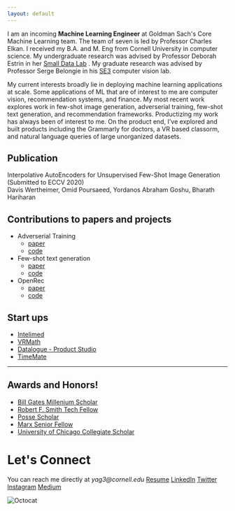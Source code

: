 ```yaml
---
layout: default
---
```


I am an incoming **Machine Learning Engineer** at Goldman Sach's Core Machine Learning team. The team of seven is led by Professor Charles Elkan. I received my B.A. and M. Eng from Cornell University in computer science. My undergraduate research was advised by Professor Deborah Estrin in her [Small Data Lab](https://smalldata.io/) . My graduate research was advised by Professor Serge Belongie in his [SE3](https://vision.cornell.edu/se3/people/serge-belongie) computer vision lab. 

My current interests broadly lie in deploying machine learning applications at scale. Some applications of ML that are of interest to me are computer vision, recommendation systems, and finance. My most recent work explores work in few-shot image generation, adverserial training, few-shot text generation, and recommendation frameworks. Productizing my work has always been of interest to me. On the product end, I've explored and built products including the Grammarly for doctors, a VR based classorm, and natural language queries of large unorganized datasets. 

## Publication

Interpolative AutoEncoders for Unsupervised Few-Shot Image Generation 
(Submitted to ECCV 2020)  
  Davis Wertheimer, Omid Poursaeed, Yordanos Abraham Goshu, Bharath Hariharan

## Contributions to papers and projects

* Adverserial Training
  * [paper](https://arxiv.org/abs/1911.09058)
  * [code](https://github.com/ygoshu/HidingInStyle)
* Few-shot text generation
  * [paper](./Few_Shot_Text_Generation.pdf)
  * [code](https://github.com/ygoshu/FewShotTextGen)
* OpenRec
  * [paper](https://openrec.ai/)
  * [code](https://github.com/ygoshu/openrec)

## Start ups

* [Intelimed](https://ziyuqiu.github.io/IntelliCode/)
* [VRMath](https://sites.google.com/cornell.edu/cs5650-projects-2019/projects/vrmath?authuser=0)
* [Datalogue - Product Studio](http://buildboard-10044.cornelltech.io/fall-2019/team_pages/F19-T021.html)
* [TimeMate](https://github.com/rdeeban/TimeMate)

* * *

## Awards and Honors!

* [Bill Gates Millenium Scholar](https://gmsp.org/) 
* [Robert F. Smith Tech Fellow](./rfs)
* [Posse Scholar](https://www.possefoundation.org/about-posse)
* [Marx Senior Fellow](http://www.cs.cornell.edu/Ugrad/Marx2000.html#Marx)
* [University of Chicago Collegiate Scholar](https://collegiatescholars.uchicago.edu/)

# Let's Connect
You can reach me directly at _yag3@cornell.edu_
[Resume](./Goshu_Yordanos_20.pdf)
[LinkedIn](https://www.linkedin.com/in/yordanos-goshu-b3361aa3/)
[Twitter](https://twitter.com/GoshuYordanos)
[Instagram](https://www.instagram.com/yordiyordi/)
[Medium](https://medium.com/@yag3)

![Octocat](https://github.githubassets.com/images/icons/emoji/octocat.png)
